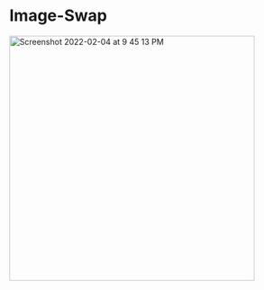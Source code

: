 # Image-Swap

<img width="435" alt="Screenshot 2022-02-04 at 9 45 13 PM" src="https://user-images.githubusercontent.com/80473048/152563943-e2327e50-111e-4657-a85b-d333b8ba59e2.png">
